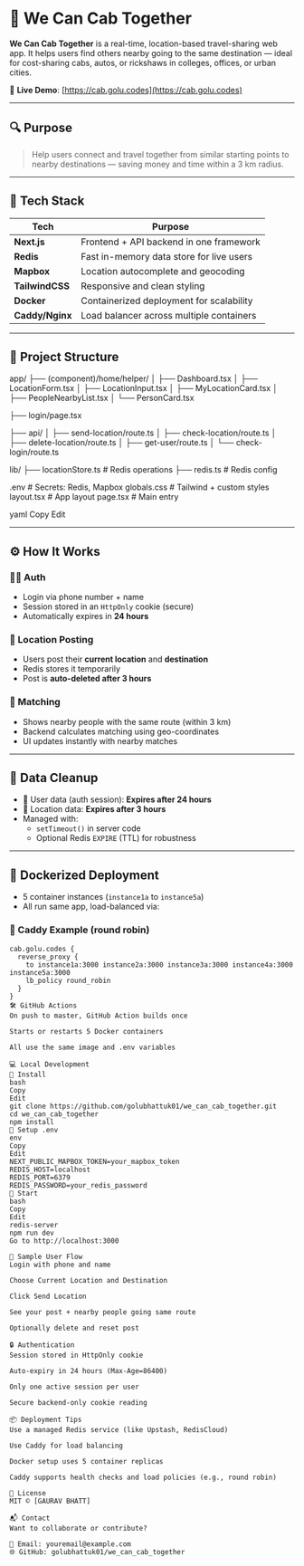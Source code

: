 # 🚕 We Can Cab Together

**We Can Cab Together** is a real-time, location-based travel-sharing web app. It helps users find others nearby going to the same destination — ideal for cost-sharing cabs, autos, or rickshaws in colleges, offices, or urban cities.

🔗 **Live Demo**: [https://cab.golu.codes](https://cab.golu.codes)

---

## 🔍 Purpose

> Help users connect and travel together from similar starting points to nearby destinations — saving money and time within a 3 km radius.

---

## 🧱 Tech Stack

| Tech       | Purpose                                      |
|------------|----------------------------------------------|
| **Next.js**    | Frontend + API backend in one framework     |
| **Redis**      | Fast in-memory data store for live users    |
| **Mapbox**     | Location autocomplete and geocoding         |
| **TailwindCSS**| Responsive and clean styling                |
| **Docker**     | Containerized deployment for scalability    |
| **Caddy/Nginx**| Load balancer across multiple containers    |

---

## 📁 Project Structure

app/
├── (component)/home/helper/
│ ├── Dashboard.tsx
│ ├── LocationForm.tsx
│ ├── LocationInput.tsx
│ ├── MyLocationCard.tsx
│ ├── PeopleNearbyList.tsx
│ └── PersonCard.tsx

├── login/page.tsx

├── api/
│ ├── send-location/route.ts
│ ├── check-location/route.ts
│ ├── delete-location/route.ts
│ ├── get-user/route.ts
│ └── check-login/route.ts

lib/
├── locationStore.ts # Redis operations
├── redis.ts # Redis config

.env # Secrets: Redis, Mapbox
globals.css # Tailwind + custom styles
layout.tsx # App layout
page.tsx # Main entry

yaml
Copy
Edit

---

## ⚙️ How It Works

### 👨‍💼 Auth

- Login via phone number + name
- Session stored in an `HttpOnly` cookie (secure)
- Automatically expires in **24 hours**

### 📍 Location Posting

- Users post their **current location** and **destination**
- Redis stores it temporarily
- Post is **auto-deleted after 3 hours**

### 🔁 Matching

- Shows nearby people with the same route (within 3 km)
- Backend calculates matching using geo-coordinates
- UI updates instantly with nearby matches

---

## 🧹 Data Cleanup

- 🧍 User data (auth session): **Expires after 24 hours**
- 📍 Location data: **Expires after 3 hours**
- Managed with:
  - `setTimeout()` in server code
  - Optional Redis `EXPIRE` (TTL) for robustness

---

## 🚀 Dockerized Deployment

- 5 container instances (`instance1a` to `instance5a`)
- All run same app, load-balanced via:

### 🔁 Caddy Example (round robin)

```caddyfile
cab.golu.codes {
  reverse_proxy {
    to instance1a:3000 instance2a:3000 instance3a:3000 instance4a:3000 instance5a:3000
    lb_policy round_robin
  }
}
🛠 GitHub Actions
On push to master, GitHub Action builds once

Starts or restarts 5 Docker containers

All use the same image and .env variables

💻 Local Development
🔧 Install
bash
Copy
Edit
git clone https://github.com/golubhattuk01/we_can_cab_together.git
cd we_can_cab_together
npm install
📄 Setup .env
env
Copy
Edit
NEXT_PUBLIC_MAPBOX_TOKEN=your_mapbox_token
REDIS_HOST=localhost
REDIS_PORT=6379
REDIS_PASSWORD=your_redis_password
🚀 Start
bash
Copy
Edit
redis-server
npm run dev
Go to http://localhost:3000

🧪 Sample User Flow
Login with phone and name

Choose Current Location and Destination

Click Send Location

See your post + nearby people going same route

Optionally delete and reset post

🔒 Authentication
Session stored in HttpOnly cookie

Auto-expiry in 24 hours (Max-Age=86400)

Only one active session per user

Secure backend-only cookie reading

📦 Deployment Tips
Use a managed Redis service (like Upstash, RedisCloud)

Use Caddy for load balancing

Docker setup uses 5 container replicas

Caddy supports health checks and load policies (e.g., round robin)

📜 License
MIT © [GAURAV BHATT]

📬 Contact
Want to collaborate or contribute?

📧 Email: youremail@example.com
🌐 GitHub: golubhattuk01/we_can_cab_together